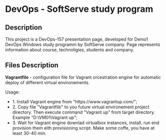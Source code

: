 <h1>DevOps - SoftServe study program</h1>
<hline>
<h2>Description</h2>
This project is a DevOps-157 presentation page, developed for Demo1 DevOps Windows study programm by SoftServe company. Page represents information about course, technoligies, students and company.
<hline>
<h2>Files Description</h2>

<p><strong>Vagrantfile</strong> - configuration file for Vagrant orcestration engine for automatic deploy of different virtual environements.</p>
<p>Usage:</p>
<ul>
  <li>1. Install Vagrant engine from "https://www.vagrantup.com/";</li> 
  <li>2. Copy file "Vagrantfile" to you future virtual environement project directory. Then execute command "Vagrant up" from target    directory. Example "D:\VM01\Vagrant up";</li>
  <li>3. Wait for Vagrant engine downlad virtualbox instances, install, run end provision them eith provisioning script. Make some coffe, you have at least 30-40 min.</li>
